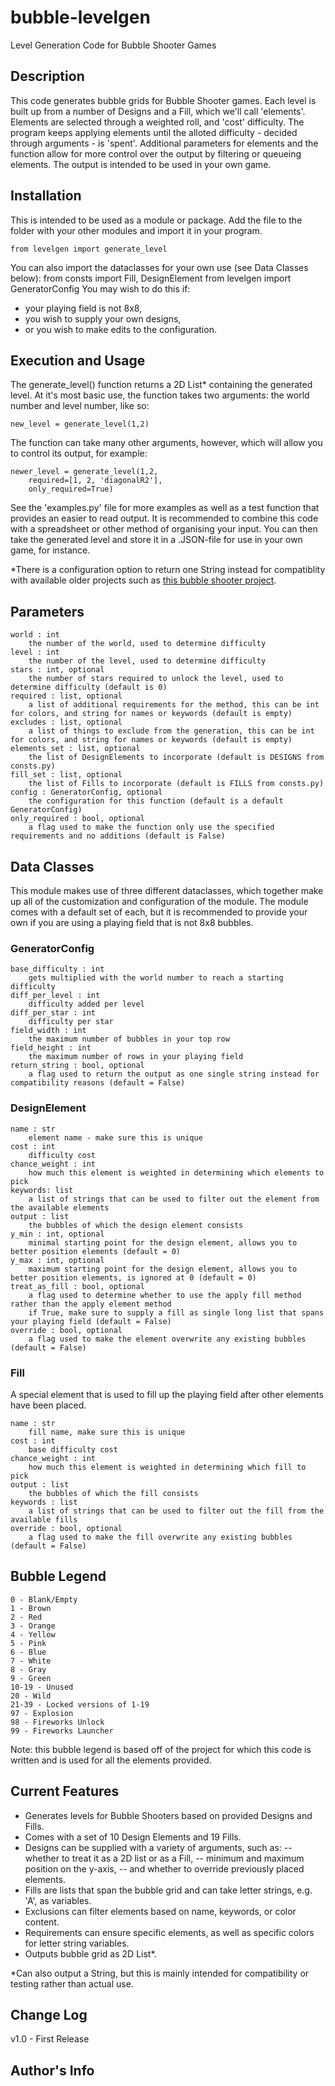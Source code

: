 # bubble-levelgen
 Level Generation Code for Bubble Shooter Games

## Description
This code generates bubble grids for Bubble Shooter games. 
Each level is built up from a number of Designs and a Fill, which we'll call 'elements'.
Elements are selected through a weighted roll, and 'cost' difficulty. The program keeps applying elements until the alloted difficulty - decided through arguments - is 'spent'.
Additional parameters for elements and the function allow for more control over the output by filtering or queueing elements.
The output is intended to be used in your own game.

## Installation
This is intended to be used as a module or package. Add the file to the folder with your other modules and import it in your program.

`from levelgen import generate_level`

You can also import the dataclasses for your own use (see Data Classes below):
    from consts import Fill, DesignElement
    from levelgen import GeneratorConfig
You may wish to do this if:
- your playing field is not 8x8,
- you wish to supply your own designs,
- or you wish to make edits to the configuration.

## Execution and Usage
The generate_level() function returns a 2D List* containing the generated level. 
At it's most basic use, the function takes two arguments: the world number and level number, like so:

`new_level = generate_level(1,2)`

The function can take many other arguments, however, which will allow you to control its output, for example:

    newer_level = generate_level(1,2, 
        required=[1, 2, 'diagonalR2'], 
        only_required=True)

See the 'examples.py' file for more examples as well as a test function that provides an easier to read output.
It is recommended to combine this code with a spreadsheet or other method of organising your input.
You can then take the generated level and store it in a .JSON-file for use in your own game, for instance.

*There is a configuration option to return one String instead for compatiblity with available older projects such as [this bubble shooter project](https://github.com/tastelikecoke/shoot-bubble).

## Parameters
    world : int
        the number of the world, used to determine difficulty
    level : int
        the number of the level, used to determine difficulty
    stars : int, optional
        the number of stars required to unlock the level, used to determine difficulty (default is 0)
    required : list, optional
        a list of additional requirements for the method, this can be int for colors, and string for names or keywords (default is empty)
    excludes : list, optional
        a list of things to exclude from the generation, this can be int for colors, and string for names or keywords (default is empty)
    elements_set : list, optional
        the list of DesignElements to incorporate (default is DESIGNS from consts.py)
    fill_set : list, optional
        the list of Fills to incorporate (default is FILLS from consts.py)
    config : GeneratorConfig, optional
        the configuration for this function (default is a default GeneratorConfig)
    only_required : bool, optional
        a flag used to make the function only use the specified requirements and no additions (default is False)

## Data Classes
This module makes use of three different dataclasses, which together make up all of the customization and configuration of the module. The module comes with a default set of each, but it is recommended to provide your own if you are using a playing field that is not 8x8 bubbles.

### GeneratorConfig
    base_difficulty : int
        gets multiplied with the world number to reach a starting difficulty
    diff_per_level : int
        difficulty added per level
    diff_per_star : int
        difficulty per star
    field_width : int
        the maximum number of bubbles in your top row
    field_height : int
        the maximum number of rows in your playing field
    return_string : bool, optional
        a flag used to return the output as one single string instead for compatibility reasons (default = False)

### DesignElement
    name : str
        element name - make sure this is unique
    cost : int
        difficulty cost
    chance_weight : int
        how much this element is weighted in determining which elements to pick
    keywords: list
        a list of strings that can be used to filter out the element from the available elements
    output : list
        the bubbles of which the design element consists
    y_min : int, optional
        minimal starting point for the design element, allows you to better position elements (default = 0)
    y_max : int, optional
        maximum starting point for the design element, allows you to better position elements, is ignored at 0 (default = 0)
    treat_as_fill : bool, optional
        a flag used to determine whether to use the apply fill method rather than the apply element method
        if True, make sure to supply a fill as single long list that spans your playing field (default = False)
    override : bool, optional
        a flag used to make the element overwrite any existing bubbles (default = False)

### Fill
A special element that is used to fill up the playing field after other elements have been placed.

    name : str 
        fill name, make sure this is unique
    cost : int
        base difficulty cost
    chance_weight : int
        how much this element is weighted in determining which fill to pick
    output : list
        the bubbles of which the fill consists
    keywords : list
        a list of strings that can be used to filter out the fill from the available fills
    override : bool, optional 
        a flag used to make the fill overwrite any existing bubbles (default = False)

## Bubble Legend
    0 - Blank/Empty
    1 - Brown
    2 - Red
    3 - Orange
    4 - Yellow
    5 - Pink
    6 - Blue
    7 - White
    8 - Gray
    9 - Green
    10-19 - Unused
    20 - Wild
    21-39 - Locked versions of 1-19
    97 - Explosion
    98 - Fireworks Unlock
    99 - Fireworks Launcher
Note: this bubble legend is based off of the project for which this code is written and is used for all the elements provided.

## Current Features
- Generates levels for Bubble Shooters based on provided Designs and Fills.
- Comes with a set of 10 Design Elements and 19 Fills.
- Designs can be supplied with a variety of arguments, such as:
-- whether to treat it as a 2D list or as a Fill,
-- minimum and maximum position on the y-axis,
-- and whether to override previously placed elements.
- Fills are lists that span the bubble grid and can take letter strings, e.g. 'A', as variables.
- Exclusions can filter elements based on name, keywords, or color content.
- Requirements can ensure specific elements, as well as specific colors for letter string variables.
- Outputs bubble grid as 2D List*.

*Can also output a String, but this is mainly intended for compatibility or testing rather than actual use.

## Change Log
v1.0 - First Release

## Author's Info